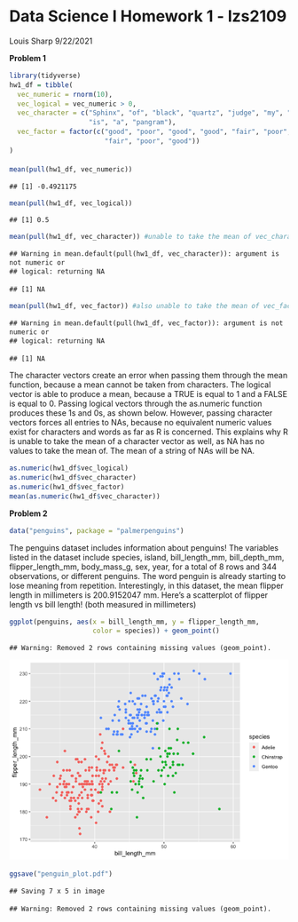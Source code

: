 Data Science I Homework 1 - lzs2109
================
Louis Sharp
9/22/2021

**Problem 1**

``` r
library(tidyverse)
hw1_df = tibble(
  vec_numeric = rnorm(10),
  vec_logical = vec_numeric > 0,
  vec_character = c("Sphinx", "of", "black", "quartz", "judge", "my", "vow", 
                    "is", "a", "pangram"),
  vec_factor = factor(c("good", "poor", "good", "good", "fair", "poor", "fair", 
                        "fair", "poor", "good"))
)

mean(pull(hw1_df, vec_numeric))
```

    ## [1] -0.4921175

``` r
mean(pull(hw1_df, vec_logical))
```

    ## [1] 0.5

``` r
mean(pull(hw1_df, vec_character)) #unable to take the mean of vec_character
```

    ## Warning in mean.default(pull(hw1_df, vec_character)): argument is not numeric or
    ## logical: returning NA

    ## [1] NA

``` r
mean(pull(hw1_df, vec_factor)) #also unable to take the mean of vec_factor
```

    ## Warning in mean.default(pull(hw1_df, vec_factor)): argument is not numeric or
    ## logical: returning NA

    ## [1] NA

The character vectors create an error when passing them through the mean
function, because a mean cannot be taken from characters. The logical
vector is able to produce a mean, because a TRUE is equal to 1 and a
FALSE is equal to 0. Passing logical vectors through the as.numeric
function produces these 1s and 0s, as shown below. However, passing
character vectors forces all entries to NAs, because no equivalent
numeric values exist for characters and words as far as R is concerned.
This explains why R is unable to take the mean of a character vector as
well, as NA has no values to take the mean of. The mean of a string of
NAs will be NA.

``` r
as.numeric(hw1_df$vec_logical)
as.numeric(hw1_df$vec_character)
as.numeric(hw1_df$vec_factor)
mean(as.numeric(hw1_df$vec_character))
```

**Problem 2**

``` r
data("penguins", package = "palmerpenguins")
```

The penguins dataset includes information about penguins! The variables
listed in the dataset include species, island, bill\_length\_mm,
bill\_depth\_mm, flipper\_length\_mm, body\_mass\_g, sex, year, for a
total of 8 rows and 344 observations, or different penguins. The word
penguin is already starting to lose meaning from repetition.
Interestingly, in this dataset, the mean flipper length in millimeters
is 200.9152047 mm. Here’s a scatterplot of flipper length vs bill
length! (both measured in millimeters)

``` r
ggplot(penguins, aes(x = bill_length_mm, y = flipper_length_mm, 
                     color = species)) + geom_point()
```

    ## Warning: Removed 2 rows containing missing values (geom_point).

![](p8105_hw1_lzs2109_files/figure-gfm/unnamed-chunk-4-1.png)<!-- -->

``` r
ggsave("penguin_plot.pdf")
```

    ## Saving 7 x 5 in image

    ## Warning: Removed 2 rows containing missing values (geom_point).
